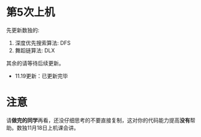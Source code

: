 # 第5次上机

先更新数独的:
1. 深度优先搜索算法: DFS
2. 舞蹈链算法: DLX

其余的请等待后续更新。

- 11.19更新：已更新完毕

# 注意

请**做完的同学**再看，还没仔细思考的不要直接复制，这对你的代码能力提高**没有**帮助。数独11月18日上机课会讲。
